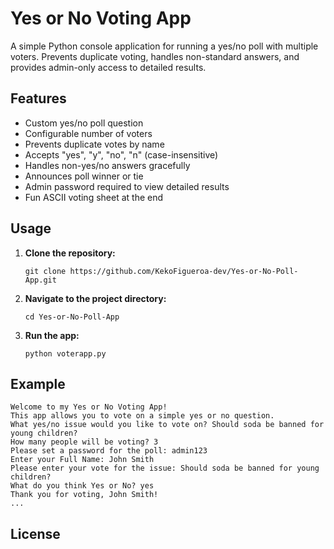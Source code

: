 # Yes or No Voting App

A simple Python console application for running a yes/no poll with multiple voters. Prevents duplicate voting, handles non-standard answers, and provides admin-only access to detailed results.

## Features

- Custom yes/no poll question
- Configurable number of voters
- Prevents duplicate votes by name
- Accepts "yes", "y", "no", "n" (case-insensitive)
- Handles non-yes/no answers gracefully
- Announces poll winner or tie
- Admin password required to view detailed results
- Fun ASCII voting sheet at the end

## Usage

1. **Clone the repository:**
   ```
   git clone https://github.com/KekoFigueroa-dev/Yes-or-No-Poll-App.git
   ```
2. **Navigate to the project directory:**
   ```
   cd Yes-or-No-Poll-App
   ```
3. **Run the app:**
   ```
   python voterapp.py
   ```

## Example

```
Welcome to my Yes or No Voting App!
This app allows you to vote on a simple yes or no question.
What yes/no issue would you like to vote on? Should soda be banned for young children?
How many people will be voting? 3
Please set a password for the poll: admin123
Enter your Full Name: John Smith
Please enter your vote for the issue: Should soda be banned for young children?
What do you think Yes or No? yes
Thank you for voting, John Smith!
...
```

## License